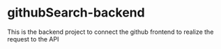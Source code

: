 # githubSearch-backend
This is the backend project to connect the github frontend to realize the request to the API
